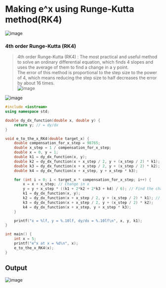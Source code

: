 # Making e^x using Runge-Kutta method(RK4)
![image](https://user-images.githubusercontent.com/67142421/150205521-0650b5f3-b837-4e23-a65e-389afa208193.png)

### 4th order Runge-Kutta (RK4) 
>4th order Runge-Kutta (RK4) : The most practical and useful method to solve an ordinary differential equation, which finds 4 slopes and uses the average of them to find
>a change in a y point.<br>
>The error of this method is proportional to the step size to the power of 4, which means reducing the step size to half decreases the error by about 16 times.<br>
![image](https://user-images.githubusercontent.com/67142421/150205501-f7e0c899-69ba-4212-9d07-3406762d7261.png)

![image](https://user-images.githubusercontent.com/67142421/150210960-4989b06a-9d05-40c3-ad6d-ce3da6bb2d97.png)

~~~c++
#include <iostream>
using namespace std;

double dy_dx_function(double x, double y) {
    return y; // = dy/dx
}

void e_to_the_x_RK4(double target_x) {
    double compensation_for_x_step = 98765;
    double x_step = 1 / compensation_for_x_step;
    double x = 0, y = 1;
    double k1 = dy_dx_function(x, y);
    double k2 = dy_dx_function(x + x_step / 2, y + (x_step / 2) * k1); // Add x_step / 2 to x and the change in y by it to y.
    double k3 = dy_dx_function(x + x_step / 2, y + (x_step / 2) * k2);
    double k4 = dy_dx_function(x + x_step, y + x_step * k3);

    for (int i = 0; i < target_x * compensation_for_x_step; i++) {
        x = x + x_step; // Change in x
        y = y + x_step * ((k1 + 2*k2 + 2*k3 + k4) / 6); // Find the change in y using the average of the two slopes.
        k1 = dy_dx_function(x, y);
        k2 = dy_dx_function(x + x_step / 2, y + (x_step / 2) * k1); // Add x_step / 2 to x and the change in y by it to y.
        k3 = dy_dx_function(x + x_step / 2, y + (x_step / 2) * k2);
        k4 = dy_dx_function(x + x_step, y + x_step * k3);
    }

    printf("x = %lf, y = %.10lf, dy/dx = %.10lf\n", x, y, k1);
}

int main() {
    int x = 5;
    printf("e^x at x = %d\n", x);
    e_to_the_x_RK4(x);
}
~~~
## Output
![image](https://user-images.githubusercontent.com/67142421/150208450-e1ce9982-33f8-4e35-aa1e-76a972058be5.png)
